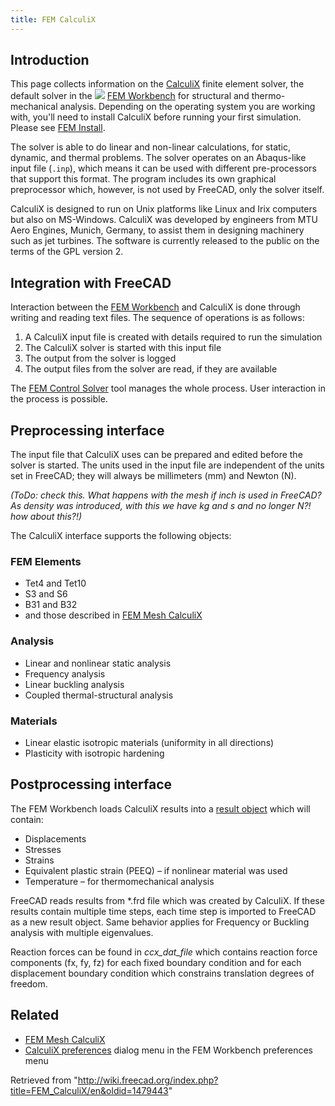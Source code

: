 ```yaml
---
title: FEM CalculiX
---
```


## Introduction

This page collects information on the [CalculiX](http://www.calculix.de/) finite element solver, the default solver in the ![](/images/Workbench_FEM.svg) [FEM Workbench](/FEM_Workbench "FEM Workbench") for structural and thermo-mechanical analysis. Depending on the operating system you are working with, you'll need to install CalculiX before running your first simulation. Please see [FEM Install](/FEM_Install "FEM Install").

The solver is able to do linear and non-linear calculations, for static, dynamic, and thermal problems. The solver operates on an Abaqus-like input file (`.inp`), which means it can be used with different pre-processors that support this format. The program includes its own graphical preprocessor which, however, is not used by FreeCAD, only the solver itself.

CalculiX is designed to run on Unix platforms like Linux and Irix computers but also on MS-Windows. CalculiX was developed by engineers from MTU Aero Engines, Munich, Germany, to assist them in designing machinery such as jet turbines. The software is currently released to the public on the terms of the GPL version 2.

## Integration with FreeCAD

Interaction between the [FEM Workbench](/FEM_Workbench "FEM Workbench") and CalculiX is done through writing and reading text files. The sequence of operations is as follows:

1. A CalculiX input file is created with details required to run the simulation
2. The CalculiX solver is started with this input file
3. The output from the solver is logged
4. The output files from the solver are read, if they are available

The [FEM Control Solver](/FEM_SolverControl "FEM SolverControl") tool manages the whole process. User interaction in the process is possible.

## Preprocessing interface

The input file that CalculiX uses can be prepared and edited before the solver is started. The units used in the input file are independent of the units set in FreeCAD; they will always be millimeters (mm) and Newton (N).

_(ToDo: check this. What happens with the mesh if inch is used in FreeCAD? As density was introduced, with this we have kg and s and no longer N?! how about this?!)_

The CalculiX interface supports the following objects:

### FEM Elements

- Tet4 and Tet10
- S3 and S6
- B31 and B32
- and those described in [FEM Mesh CalculiX](/FEM_Mesh_CalculiX "FEM Mesh CalculiX")

### Analysis

- Linear and nonlinear static analysis
- Frequency analysis
- Linear buckling analysis
- Coupled thermal-structural analysis

### Materials

- Linear elastic isotropic materials (uniformity in all directions)
- Plasticity with isotropic hardening

## Postprocessing interface

The FEM Workbench loads CalculiX results into a [result object](/FEM_ResultShow "FEM ResultShow") which will contain:

- Displacements
- Stresses
- Strains
- Equivalent plastic strain (PEEQ) – if nonlinear material was used
- Temperature – for thermomechanical analysis

FreeCAD reads results from \*.frd file which was created by CalculiX. If these results contain multiple time steps, each time step is imported to FreeCAD as a new result object. Same behavior applies for Frequency or Buckling analysis with multiple eigenvalues.

Reaction forces can be found in _ccx_dat_file_ which contains reaction force components (fx, fy, fz) for each fixed boundary condition and for each displacement boundary condition which constrains translation degrees of freedom.

## Related

- [FEM Mesh CalculiX](/FEM_Mesh_CalculiX "FEM Mesh CalculiX")
- [CalculiX preferences](/FEM_Preferences#CalculiX "FEM Preferences") dialog menu in the FEM Workbench preferences menu

Retrieved from "<http://wiki.freecad.org/index.php?title=FEM_CalculiX/en&oldid=1479443>"
